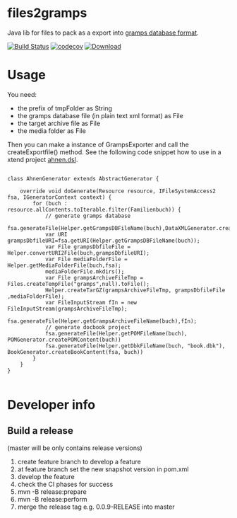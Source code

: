 # files2gramps
Java lib for files to pack as a export into [gramps database format](https://gramps-project.org/wiki/index.php?title=Gramps_XML).

[![Build Status](https://travis-ci.org/FunThomas424242/files2gramps.svg?branch=master)](https://travis-ci.org/FunThomas424242/files2gramps)
[![codecov](https://codecov.io/gh/FunThomas424242/files2gramps/branch/master/graph/badge.svg)](https://codecov.io/gh/FunThomas424242/files2gramps)
[![Download](https://api.bintray.com/packages/funthomas424242/funthomas424242-libs/files2gramps/images/download.svg) ](https://bintray.com/funthomas424242/funthomas424242-libs/files2gramps/_latestVersion)


# Usage
You need:
 
 * the prefix of tmpFolder as String
 * the gramps database file (in plain text xml format) as File
 * the target archive file as File 
 * the media folder as File
 
Then you can make a instance of GrampsExporter and call the createExportfile() method.
See the following code snippet how to use in a xtend project [ahnen.dsl](https://github.com/FunThomas424242/ahnen.dsl).

```
   
class AhnenGenerator extends AbstractGenerator {

	override void doGenerate(Resource resource, IFileSystemAccess2 fsa, IGeneratorContext context) {
		for (buch : resource.allContents.toIterable.filter(Familienbuch)) {
		    // generate gramps database
			fsa.generateFile(Helper.getGrampsDBFileName(buch),DataXMLGenerator.createGrampsDBContent(buch));
			var URI grampsDbfileURI=fsa.getURI(Helper.getGrampsDBFileName(buch));
			var File grampsDbfileFile = Helper.convertURI2File(buch,grampsDbfileURI);
			var File mediaFolderFile = Helper.getMediaFolderFile(buch,fsa);
			mediaFolderFile.mkdirs();
			var File grampsArchiveFileTmp = Files.createTempFile("gramps",null).toFile();
		    Helper.createTarGZ(grampsArchiveFileTmp, grampsDbfileFile ,mediaFolderFile);
		    var FileInputStream fIn = new FileInputStream(grampsArchiveFileTmp);
		    fsa.generateFile(Helper.getGrampsArchiveFileName(buch),fIn);
		    // generate docbook project
			fsa.generateFile(Helper.getPOMFileName(buch), POMGenerator.createPOMContent(buch))
			fsa.generateFile(Helper.getDbkFileName(buch, "book.dbk"), BookGenerator.createBookContent(fsa, buch))
		}
	}
}
     
```
# Developer info

## Build a release
(master will be only contains release versions)

1. create feature branch to develop a feature
9. at feature branch set the new snapshot version in pom.xml
9. develop the feature
9. check the CI phases for success
9. mvn -B release:prepare
9. mvn -B release:perform
9. merge the release tag e.g. 0.0.9-RELEASE into master

